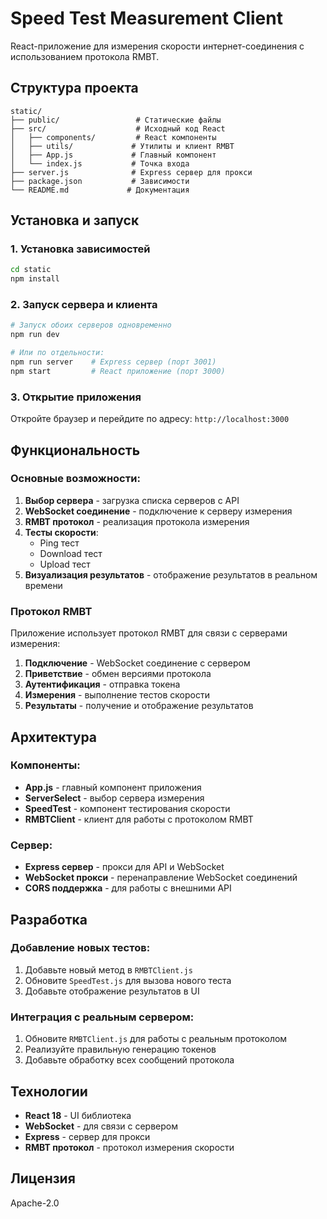 # Speed Test Measurement Client

React-приложение для измерения скорости интернет-соединения с использованием протокола RMBT.

## Структура проекта

```
static/
├── public/                 # Статические файлы
├── src/                    # Исходный код React
│   ├── components/         # React компоненты
│   ├── utils/             # Утилиты и клиент RMBT
│   ├── App.js             # Главный компонент
│   └── index.js           # Точка входа
├── server.js              # Express сервер для прокси
├── package.json           # Зависимости
└── README.md             # Документация
```

## Установка и запуск

### 1. Установка зависимостей

```bash
cd static
npm install
```

### 2. Запуск сервера и клиента

```bash
# Запуск обоих серверов одновременно
npm run dev

# Или по отдельности:
npm run server    # Express сервер (порт 3001)
npm start         # React приложение (порт 3000)
```

### 3. Открытие приложения

Откройте браузер и перейдите по адресу: `http://localhost:3000`

## Функциональность

### Основные возможности:

1. **Выбор сервера** - загрузка списка серверов с API
2. **WebSocket соединение** - подключение к серверу измерения
3. **RMBT протокол** - реализация протокола измерения
4. **Тесты скорости**:
   - Ping тест
   - Download тест
   - Upload тест
5. **Визуализация результатов** - отображение результатов в реальном времени

### Протокол RMBT

Приложение использует протокол RMBT для связи с серверами измерения:

1. **Подключение** - WebSocket соединение с сервером
2. **Приветствие** - обмен версиями протокола
3. **Аутентификация** - отправка токена
4. **Измерения** - выполнение тестов скорости
5. **Результаты** - получение и отображение результатов

## Архитектура

### Компоненты:

- **App.js** - главный компонент приложения
- **ServerSelect** - выбор сервера измерения
- **SpeedTest** - компонент тестирования скорости
- **RMBTClient** - клиент для работы с протоколом RMBT

### Сервер:

- **Express сервер** - прокси для API и WebSocket
- **WebSocket прокси** - перенаправление WebSocket соединений
- **CORS поддержка** - для работы с внешними API

## Разработка

### Добавление новых тестов:

1. Добавьте новый метод в `RMBTClient.js`
2. Обновите `SpeedTest.js` для вызова нового теста
3. Добавьте отображение результатов в UI

### Интеграция с реальным сервером:

1. Обновите `RMBTClient.js` для работы с реальным протоколом
2. Реализуйте правильную генерацию токенов
3. Добавьте обработку всех сообщений протокола

## Технологии

- **React 18** - UI библиотека
- **WebSocket** - для связи с сервером
- **Express** - сервер для прокси
- **RMBT протокол** - протокол измерения скорости

## Лицензия

Apache-2.0 
